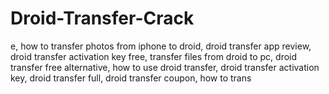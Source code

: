 # Droid-Transfer-Crack
e, how to transfer photos from iphone to droid, droid transfer app review, droid transfer activation key free, transfer files from droid to pc, droid transfer free alternative, how to use droid transfer, droid transfer activation key, droid transfer full, droid transfer coupon, how to trans
